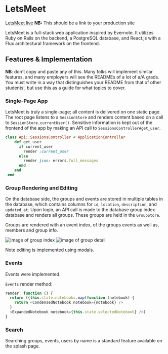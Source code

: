 # LetsMeet

[LetsMeet live][heroku] **NB:** This should be a link to your production site

[heroku]: https://thawing-brook-34178.herokuapp.com/#/?_k=xtohni

LetsMeet is a full-stack web application inspired by Evernote.  It utilizes Ruby on Rails on the backend, a PostgreSQL database, and React.js with a Flux architectural framework on the frontend.  

## Features & Implementation

 **NB**: don't copy and paste any of this.  Many folks will implement similar features, and many employers will see the READMEs of a lot of a/A grads.  You must write in a way that distinguishes your README from that of other students', but use this as a guide for what topics to cover.  

### Single-Page App

LetsMeet is truly a single-page; all content is delivered on one static page.  The root page listens to a `SessionStore` and renders content based on a call to `SessionStore.currentUser()`.  Sensitive information is kept out of the frontend of the app by making an API call to `SessionsController#get_user`.

```ruby
class Api::SessionsController < ApplicationController
    def get_user
      if current_user
        render :current_user
      else
        render json: errors.full_messages
      end
    end
 end
  ```

### Group Rendering and Editing

  On the database side, the groups and events are stored in multiple tables in the database, which contains columns for `id`, `location`, `description`, and `updated_at`.  Upon login, an API call is made to the database group index database and renders all groups. These groups are held in the `GroupStore`.

  Groups are rendered with an event index, of the groups events as well as, members and group info.

![image of group index](http://res.cloudinary.com/dywbzmakl/image/upload/v1468023045/splash-snap_pmhxwf.png)
![image of group detail](http://res.cloudinary.com/dywbzmakl/image/upload/v1468023307/user_detail_bfcrku.png)

Note editing is implemented using modals.

### Events

Events were implemented.

`Events` render method:

```javascript
render: function () {
  return ({this.state.notebooks.map(function (notebook) {
    return <CondensedNotebook notebook={notebook} />
  }
  <ExpandedNotebook notebook={this.state.selectedNotebook} />)
}
```

### Search

Searching groups, events, users by name is a standard feature available on the splash page.
